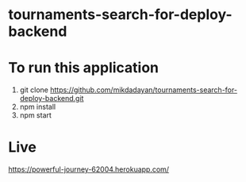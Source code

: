 # tournaments-search-for-deploy-backend

# To run this application

1. git clone https://github.com/mikdadayan/tournaments-search-for-deploy-backend.git
2. npm install
3. npm start

# Live

https://powerful-journey-62004.herokuapp.com/
